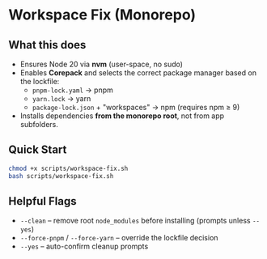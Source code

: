 # Workspace Fix (Monorepo)

## What this does
- Ensures Node 20 via **nvm** (user-space, no sudo)
- Enables **Corepack** and selects the correct package manager based on the lockfile:
  - `pnpm-lock.yaml` → pnpm
  - `yarn.lock` → yarn
  - `package-lock.json` + "workspaces" → npm (requires npm ≥ 9)
- Installs dependencies **from the monorepo root**, not from app subfolders.

## Quick Start
```bash
chmod +x scripts/workspace-fix.sh
bash scripts/workspace-fix.sh
```

## Helpful Flags
- `--clean` – remove root `node_modules` before installing (prompts unless `--yes`)
- `--force-pnpm` / `--force-yarn` – override the lockfile decision
- `--yes` – auto-confirm cleanup prompts
